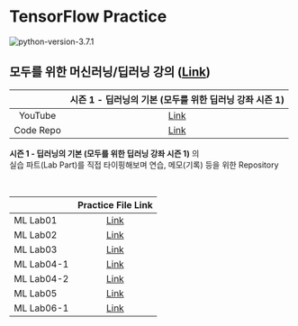 # TensorFlow Practice

![python-version-3.7.1](https://img.shields.io/badge/python-3.7.1-blue.svg)

## 모두를 위한 머신러닝/딥러닝 강의 ([Link](http://hunkim.github.io/ml/))  

|           |              시즌 1 - 딥러닝의 기본 (모두를 위한 딥러닝 강좌 시즌 1)             |
|:---------:|:--------------------------------------------------------------------------------:|
|  YouTube  | [Link](https://www.youtube.com/playlist?list=PLlMkM4tgfjnLSOjrEJN31gZATbcj_MpUm) |
| Code Repo |              [Link](https://github.com/hunkim/DeepLearningZeroToAll)             |

**시즌 1 - 딥러닝의 기본 (모두를 위한 딥러닝 강좌 시즌 1)** 의  
실습 파트(Lab Part)를 직접 타이핑해보며 연습, 메모(기록) 등을 위한 Repository

<br>

|          |                                        Practice File Link                                         |
|----------|:-------------------------------------------------------------------------------------------------:|
| ML Lab01 | [Link](https://github.com/DevBruce/TensorFlow-Practice/blob/master/practice_files/ml_lab01.ipynb) |
| ML Lab02 | [Link](https://github.com/DevBruce/TensorFlow-Practice/blob/master/practice_files/ml_lab02.ipynb) |
| ML Lab03 | [Link](https://github.com/DevBruce/TensorFlow-Practice/blob/master/practice_files/ml_lab03.ipynb) |
| ML Lab04-1 | [Link](https://github.com/DevBruce/TensorFlow-Practice/blob/master/practice_files/ml_lab04-1.ipynb) |
| ML Lab04-2 | [Link](https://github.com/DevBruce/TensorFlow-Practice/blob/master/practice_files/ml_lab04-2.ipynb) |
| ML Lab05 | [Link](https://github.com/DevBruce/TensorFlow-Practice/blob/master/practice_files/ml_lab05.ipynb) |
| ML Lab06-1 | [Link](https://github.com/DevBruce/TensorFlow-Practice/blob/master/practice_files/ml_lab06-1.ipynb) |
